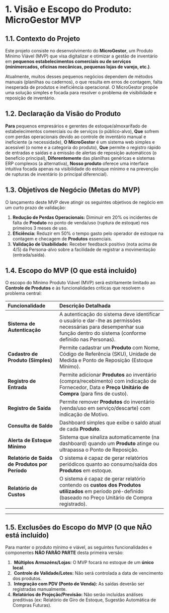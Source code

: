 # 1. Visão e Escopo do Produto: MicroGestor MVP

## 1.1. Contexto do Projeto

Este projeto consiste no desenvolvimento do **MicroGestor**, um Produto Mínimo Viável (MVP) que visa digitalizar e otimizar a gestão de inventário em **pequenos estabelecimentos comerciais ou de serviços (minimercados, oficinas mecânicas, pequenas lojas de varejo, etc.)**.

Atualmente, muitos desses pequenos negócios dependem de métodos manuais (planilhas ou cadernos), o que resulta em erros de contagem, falta inesperada de produtos e ineficiência operacional. O MicroGestor propõe uma solução simples e focada para resolver o problema de visibilidade e reposição de inventário.

## 1.2. Declaração da Visão do Produto

**Para** pequenos empresários e gerentes de estoque/almoxarifado de estabelecimentos comerciais ou de serviços (o público-alvo),
**Que** sofrem com perdas operacionais devido ao controle de inventário manual e ineficiente (a necessidade),
**O MicroGestor** é um sistema web simples e acessível (o nome e a categoria do produto),
**Que** permite o registro rápido de entradas e saídas e a emissão de alertas de reposição automáticos (o benefício principal),
**Diferentemente** das planilhas genéricas e sistemas ERP complexos (a alternativa),
**Nosso produto** oferece uma interface intuitiva focada apenas na visibilidade do estoque mínimo e na prevenção de rupturas de inventário (o principal diferencial).

## 1.3. Objetivos de Negócio (Metas do MVP)

O lançamento deste MVP deve atingir os seguintes objetivos de negócio em um curto prazo de validação:

1.  **Redução de Perdas Operacionais:** Diminuir em 20% os incidentes de falta de **Produto** no ponto de venda/uso (ruptura de estoque) nos primeiros 3 meses de uso.
2.  **Eficiência:** Reduzir em 50% o tempo gasto pelo operador de estoque na contagem e checagem de **Produtos** essenciais.
3.  **Validação de Usabilidade:** Receber feedback positivo (nota acima de 4/5) da Persona-alvo sobre a facilidade de registrar a movimentação (entrada/saída).

## 1.4. Escopo do MVP (O que está incluído)

O escopo do Mínimo Produto Viável (MVP) será estritamente limitado ao **Controle de Produtos** e às funcionalidades críticas que resolvem o problema central:

| Funcionalidade | Descrição Detalhada |
| :--- | :--- |
| **Sistema de Autenticação** | A autenticação do sistema deve identificar o usuário e dar-lhe as permissões necessárias para desempenhar sua função dentro do sistema (conforme definido nas Personas). |
| **Cadastro de Produto (Simples)** | Permite cadastrar um **Produto** com Nome, Código de Referência (SKU), Unidade de Medida e Ponto de Reposição (Estoque Mínimo). |
| **Registro de Entrada** | Permite adicionar **Produtos** ao inventário (compra/recebimento) com indicação de Fornecedor, Data e **Preço Unitário de Compra** (para fins de custo). |
| **Registro de Saída** | Permite remover **Produtos** do inventário (venda/uso em serviço/descarte) com indicação de Motivo. |
| **Consulta de Saldo** | Dashboard simples que exibe o saldo atual de cada **Produto**. |
| **Alerta de Estoque Mínimo** | Sistema que sinaliza automaticamente (na dashboard) quando um **Produto** atinge ou ultrapassa o Ponto de Reposição. |
| **Relatório de Saída de Produtos por Período** | O sistema é capaz de gerar relatórios periódicos quanto ao consumo/saída dos **Produtos** em estoque. |
| **Relatório de Custos** | O sistema é capaz de gerar relatório contendo os **custos dos Produtos utilizados** em período pré-definido (baseado no Preço Unitário de Compra registrado). |

---

## 1.5. Exclusões do Escopo do MVP (O que NÃO está incluído)

Para manter o produto mínimo e viável, as seguintes funcionalidades e componentes **NÃO FARÃO PARTE** desta primeira versão:
  
1.  **Múltiplos Armazéns/Lojas:** O MVP focará no estoque de um **único local**.
2.  **Controle de Validade/Lotes:** Não será controlada a data de vencimento dos produtos.
3.  **Integração com PDV (Ponto de Venda):** As saídas deverão ser registradas manualmente.
4.  **Relatórios de Projeção/Previsão:** Não serão incluídas análises preditivas (ex: Relatório de Giro de Estoque, Sugestão Automática de Compras Futuras).

